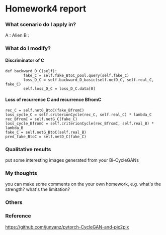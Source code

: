# Homework4 report

### What scenario do I apply in?
A : Alien B : 
### What do I modify? 
#### Discriminator of C
```
def backward_D_C(self):
        fake_C = self.fake_BtoC_pool.query(self.fake_C)
        loss_D_C = self.backward_D_basic(self.netD_C, self.real_C, fake_C)
        self.loss_D_C = loss_D_C.data[0]
```
#### Loss of recurrence C and recurrence BfromC
```
rec_C = self.netG_BtoC(fake_BfromC)
loss_cycle_C = self.criterionCycle(rec_C, self.real_C) * lambda_C
rec_BfromC = self.netG_C(fake_C)
loss_cycle_BfromC = self.criterionCycle(rec_BfromC, self.real_B) * lambda_B
fake_C = self.netG_BtoC(self.real_B)
pred_fake_BtoC = self.netD_C(fake_C)
```  

### Qualitative results
put some interesting images generated from your Bi-CycleGANs

### My thoughts 
you can make some comments on the your own homework, e.g. what's the strength? what's the limitation?

### Others

### Reference
https://github.com/junyanz/pytorch-CycleGAN-and-pix2pix
